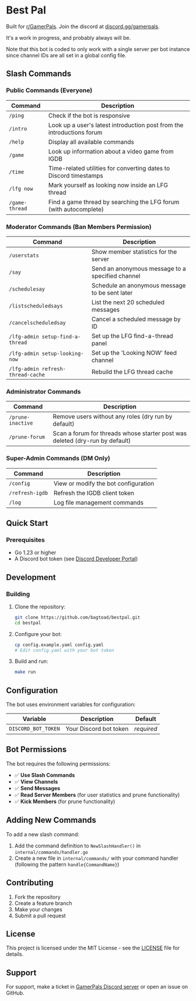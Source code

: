 # Best Pal

Built for [r/GamerPals](https://www.reddit.com/r/GamerPals). Join the discord at [discord.gg/gamerpals](https://discord.gg/gamerpals).

It's a work in progress, and probably always will be.

Note that this bot is coded to only work with a single server per bot instance since channel IDs are all set in a
global config file.

## Slash Commands

### Public Commands (Everyone)
| Command | Description |
|---------|-------------|
| `/ping` | Check if the bot is responsive |
| `/intro` | Look up a user's latest introduction post from the introductions forum |
| `/help` | Display all available commands |
| `/game` | Look up information about a video game from IGDB |
| `/time` | Time-related utilities for converting dates to Discord timestamps |
| `/lfg now` | Mark yourself as looking now inside an LFG thread |
| `/game-thread` | Find a game thread by searching the LFG forum (with autocomplete) |

### Moderator Commands (Ban Members Permission)
| Command | Description |
|---------|-------------|
| `/userstats` | Show member statistics for the server |
| `/say` | Send an anonymous message to a specified channel |
| `/schedulesay` | Schedule an anonymous message to be sent later |
| `/listscheduledsays` | List the next 20 scheduled messages |
| `/cancelscheduledsay` | Cancel a scheduled message by ID |
| `/lfg-admin setup-find-a-thread` | Set up the LFG find-a-thread panel |
| `/lfg-admin setup-looking-now` | Set up the 'Looking NOW' feed channel |
| `/lfg-admin refresh-thread-cache` | Rebuild the LFG thread cache |

### Administrator Commands
| Command | Description |
|---------|-------------|
| `/prune-inactive` | Remove users without any roles (dry run by default) |
| `/prune-forum` | Scan a forum for threads whose starter post was deleted (dry-run by default) |

### Super-Admin Commands (DM Only)
| Command | Description |
|---------|-------------|
| `/config` | View or modify the bot configuration |
| `/refresh-igdb` | Refresh the IGDB client token |
| `/log` | Log file management commands |

## Quick Start

### Prerequisites

- Go 1.23 or higher
- A Discord bot token (see [Discord Developer Portal](https://discord.com/developers/applications))

## Development

### Building

1. Clone the repository:
   ```bash
   git clone https://github.com/bagtoad/bestpal.git
   cd bestpal
   ```

2. Configure your bot:
   ```bash
   cp config.example.yaml config.yaml
   # Edit config.yaml with your bot token
   ```

3. Build and run:
   ```bash
   make run
   ```

## Configuration

The bot uses environment variables for configuration:

| Variable | Description | Default |
|----------|-------------|---------|
| `DISCORD_BOT_TOKEN` | Your Discord bot token | *required* |

## Bot Permissions

The bot requires the following permissions:
- ✅ **Use Slash Commands**
- ✅ **View Channels**
- ✅ **Send Messages**
- ✅ **Read Server Members** (for user statistics and prune functionality)
- ✅ **Kick Members** (for prune functionality)

## Adding New Commands

To add a new slash command:

1. Add the command definition to `NewSlashHandler()` in `internal/commands/handler.go`
2. Create a new file in `internal/commands/` with your command handler (following the pattern `handle{CommandName}`)

## Contributing

1. Fork the repository
2. Create a feature branch
3. Make your changes
4. Submit a pull request

## License

This project is licensed under the MIT License - see the [LICENSE](LICENSE) file for details.

## Support

For support, make a ticket in [GamerPals Discord server](https://discord.gg/gamerpals) or open an issue on GitHub.
